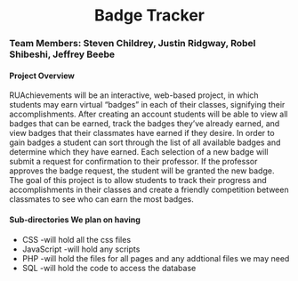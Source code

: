 <h1 align="center">Badge Tracker</h1>
<h3>Team Members: Steven Childrey, Justin Ridgway, Robel Shibeshi, Jeffrey Beebe</h3>
<h4>Project Overview</h4>
<p>RUAchievements will be an interactive, web-based project, in which students may earn
virtual “badges” in each of their classes, signifying their accomplishments.
After creating an account students will be able to view all badges that can be earned,
track the badges they’ve already earned, and view badges that their classmates have earned if
they desire.
In order to gain badges a student can sort through the list of all available badges and
determine which they have earned. Each selection of a new badge will submit a request for
confirmation to their professor. If the professor approves the badge request, the student will be
granted the new badge.
The goal of this project is to allow students to track their progress and accomplishments
in their classes and create a friendly competition between classmates to see who can earn the
most badges.</p>
<h4>Sub-directories We plan on having</h4>
<ul>
  <li>CSS         -will hold all the css files</li>
  <li>JavaScript  -will hold any scripts</li> 
  <li>PHP         -will hold the files for all pages and any addtional files we may need</li>
  <li>SQL         -will hold the code to access the database</li>
</ul>
